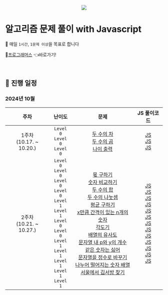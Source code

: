<p align="center">
  <img src="https://github.com/user-attachments/assets/4d3b8c58-44e6-432c-93f2-ca04f67f9483" />
</p>

# 알고리즘 문제 풀이 with Javascript

🎯 매일 `1시간`, `1문제 이상`을 목표로 합니다

🔗<a href="https://school.programmers.co.kr/learn/challenges" target="_blank">프로그래머스</a> 👈바로가기!

<br />

## 📅 진행 일정

### 2024년 10월

|주차|난이도|문제|JS 풀이코드|
| :----------------: | :----------------: | :----------------: | :----------------:|
| 1주차<br />(10.17. ~ 10.20.) | `Level 0`<br />`Level 0`<br />`Level 0`<br /> | [두 수의 차](https://school.programmers.co.kr/learn/courses/30/lessons/120803)<br />[두 수의 곱](https://school.programmers.co.kr/learn/courses/30/lessons/120804)<br />[나이 출력](https://school.programmers.co.kr/learn/courses/30/lessons/120820)<br /> | [JS](https://github.com/ej-kimm/algorithm-with-js/blob/main/Level0/두수의차.js)<br />[JS](https://github.com/ej-kimm/algorithm-with-js/blob/main/Level0/두수의곱.js)<br />[JS](https://github.com/ej-kimm/algorithm-with-js/blob/main/Level0/나이출력.js)<br /> |
| 2주차<br />(10.21. ~ 10.27.) | `Level 0`<br />`Level 0`<br />`Level 0`<br />`Level 0`<br />`Level 1`<br />`Level 1`<br />`Level 0`<br />`Level 0`<br />`Level 1`<br />`Level 1`<br />`Level 1`<br />`Level 1`<br />`Level 1`<br /> | [몫 구하기](https://school.programmers.co.kr/learn/courses/30/lessons/120805)<br />[숫자 비교하기](https://school.programmers.co.kr/learn/courses/30/lessons/120807)<br />[두 수의 합](https://school.programmers.co.kr/learn/courses/30/lessons/120802)<br />[두 수의 나눗셈](https://school.programmers.co.kr/learn/courses/30/lessons/120806)<br />[평균 구하기](https://school.programmers.co.kr/learn/courses/30/lessons/12944)<br />[x만큼 간격이 있는 n개의 숫자](https://school.programmers.co.kr/learn/courses/30/lessons/12954)<br />[각도기](https://school.programmers.co.kr/learn/courses/30/lessons/120829)<br />[배열의 유사도](https://school.programmers.co.kr/learn/courses/30/lessons/120903)<br />[문자열 내 p와 y의 개수](https://school.programmers.co.kr/learn/courses/30/lessons/12916)<br />[같은 숫자는 싫어](https://school.programmers.co.kr/learn/courses/30/lessons/12906)<br />[문자열을 정수로 바꾸기](https://school.programmers.co.kr/learn/courses/30/lessons/12925)<br />[나누어 떨어지는 숫자 배열](https://school.programmers.co.kr/learn/courses/30/lessons/12910)<br />[서울에서 김서방 찾기](https://school.programmers.co.kr/learn/courses/30/lessons/12919)<br /> | [JS](https://github.com/ej-kimm/algorithm-with-js/blob/main/Level0/몫구하기.js)<br />[JS](https://github.com/ej-kimm/algorithm-with-js/blob/main/Level0/숫자비교하기.js)<br />[JS](https://github.com/ej-kimm/algorithm-with-js/blob/main/Level0/두수의합.js)<br />[JS](https://github.com/ej-kimm/algorithm-with-js/blob/main/Level0/두수의나눗셈.js)<br />[JS](https://github.com/ej-kimm/algorithm-with-js/blob/main/Level1/평균구하기.js)<br />[JS](https://github.com/ej-kimm/algorithm-with-js/blob/main/Level1/x만큼간격이있는n개의숫자.js)<br />[JS](https://github.com/ej-kimm/algorithm-with-js/blob/main/Level0/각도기.js)<br />[JS](https://github.com/ej-kimm/algorithm-with-js/blob/main/Level0/배열의유사도.js)<br />[JS](https://github.com/ej-kimm/algorithm-with-js/blob/main/Level1/문자열내p와y의개수.js)<br />[JS](https://github.com/ej-kimm/algorithm-with-js/blob/main/Level1/같은숫자는싫어.js)<br />[JS](https://github.com/ej-kimm/algorithm-with-js/blob/main/Level1/문자열을정수로바꾸기.js)<br />[JS](https://github.com/ej-kimm/algorithm-with-js/blob/main/Level1/나누어떨어지는숫자배열.js)<br />[JS](https://github.com/ej-kimm/algorithm-with-js/blob/main/Level1/서울에서김서방찾기.js)<br /> |